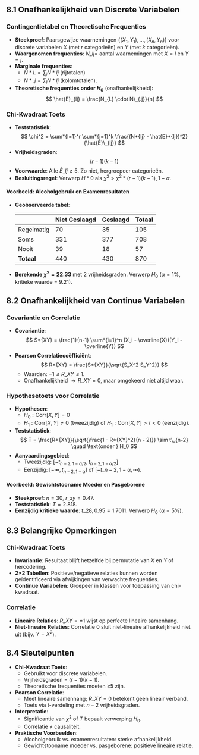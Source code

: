 ## 8.1 Onafhankelijkheid van Discrete Variabelen

### Contingentietabel en Theoretische Frequenties

- **Steekproef**: Paarsgewijze waarnemingen $\{(X_1, Y_1), \ldots, (X_n, Y_n)\}$ voor discrete variabelen $X$ (met $r$ categorieën) en $Y$ (met $k$ categorieën).
- **Waargenomen frequenties**: $N\_{lj} =$ aantal waarnemingen met $X = l$ en $Y = j$.
- **Marginale frequenties**:
  - $N*{l.} = \sum_j N*{lj}$ (rijtotalen)
  - $N*{.j} = \sum_l N*{lj}$ (kolomtotalen).
- **Theoretische frequenties onder $H_0$** (onafhankelijkheid):
  $$
  \hat{E}_{lj} = \frac{N_{l.} \cdot N\_{.j}}{n}
  $$

### Chi-Kwadraat Toets

- **Teststatistiek**:
  $$
  \chi^2 = \sum*{l=1}^r \sum*{j=1}^k \frac{(N*{lj} - \hat{E}*{lj})^2}{\hat{E}\_{lj}}
  $$
- **Vrijheidsgraden**:
  $$
  (r-1)(k-1)
  $$
- **Voorwaarde**: Alle $\hat{E}\_{lj} \geq 5$. Zo niet, hergroepeer categorieën.
- **Besluitingsregel**: Verwerp $H*0$ als $\chi^2 > \chi^2*{(r-1)(k-1), 1-\alpha}$.

#### Voorbeeld: Alcoholgebruik en Examenresultaten

- **Geobserveerde tabel**:

  |            | Niet Geslaagd | Geslaagd | Totaal |
  | ---------- | ------------- | -------- | ------ |
  | Regelmatig | 70            | 35       | 105    |
  | Soms       | 331           | 377      | 708    |
  | Nooit      | 39            | 18       | 57     |
  | **Totaal** | 440           | 430      | 870    |

- **Berekende $\chi^2 = 22.33$** met 2 vrijheidsgraden. Verwerp $H_0$ ($\alpha = 1\%$, kritieke waarde = 9.21).

## 8.2 Onafhankelijkheid van Continue Variabelen

### Covariantie en Correlatie

- **Covariantie**:
  $$
  S*{XY} = \frac{1}{n-1} \sum*{i=1}^n (X_i - \overline{X})(Y_i - \overline{Y})
  $$
- **Pearson Correlatiecoëfficiënt**:
  $$
  R*{XY} = \frac{S*{XY}}{\sqrt{S_X^2 S_Y^2}}
  $$
  - Waarden: $-1 \leq R\_{XY} \leq 1$.
  - Onafhankelijkheid $\Rightarrow R\_{XY} = 0$, maar omgekeerd niet altijd waar.

### Hypothesetoets voor Correlatie

- **Hypothesen**:
  - $H_0: \text{Corr}[X, Y] = 0$
  - $H_1: \text{Corr}[X, Y] \neq 0$ (tweezijdig) of $H_1: \text{Corr}[X, Y] >/< 0$ (eenzijdig).
- **Teststatistiek**:
  $$
  T = \frac{R*{XY}}{\sqrt{\frac{1 - R*{XY}^2}{n - 2}}} \sim t\_{n-2} \quad \text{onder } H_0
  $$
- **Aanvaardingsgebied**:
  - Tweezijdig: $[-t_{n-2, 1-\alpha/2}, t_{n-2, 1-\alpha/2}]$
  - Eenzijdig: $[-\infty, t_{n-2, 1-\alpha}]$ of $[-t\_{n-2, 1-\alpha}, \infty)$.

#### Voorbeeld: Gewichtstooname Moeder en Pasgeborene

- **Steekproef**: $n = 30$, $r\_{xy} = 0.47$.
- **Teststatistiek**: $T = 2.818$.
- **Eenzijdig kritieke waarde**: $t\_{28, 0.95} = 1.7011$. Verwerp $H_0$ ($\alpha = 5\%$).

## 8.3 Belangrijke Opmerkingen

### Chi-Kwadraat Toets

- **Invariantie**: Resultaat blijft hetzelfde bij permutatie van $X$ en $Y$ of hercodering.
- **2×2 Tabellen**: Positieve/negatieve relaties kunnen worden geïdentificeerd via afwijkingen van verwachte frequenties.
- **Continue Variabelen**: Groepeer in klassen voor toepassing van chi-kwadraat.

### Correlatie

- **Lineaire Relaties**: $R\_{XY} = \pm 1$ wijst op perfecte lineaire samenhang.
- **Niet-lineaire Relaties**: Correlatie 0 sluit niet-lineaire afhankelijkheid niet uit (bijv. $Y = X^2$).

## 8.4 Sleutelpunten

- **Chi-Kwadraat Toets**:
  - Gebruikt voor discrete variabelen.
  - Vrijheidsgraden = $(r-1)(k-1)$.
  - Theoretische frequenties moeten ≥5 zijn.
- **Pearson Correlatie**:
  - Meet lineaire samenhang; $R\_{XY} = 0$ betekent geen lineair verband.
  - Toets via $t$-verdeling met $n-2$ vrijheidsgraden.
- **Interpretatie**:
  - Significantie van $\chi^2$ of $T$ bepaalt verwerping $H_0$.
  - Correlatie ≠ causaliteit.
- **Praktische Voorbeelden**:
  - Alcoholgebruik vs. examenresultaten: sterke afhankelijkheid.
  - Gewichtstooname moeder vs. pasgeborene: positieve lineaire relatie.
